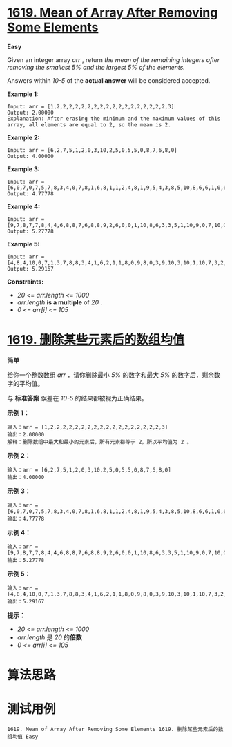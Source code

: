 # [1619. Mean of Array After Removing Some Elements][enTitle]

**Easy**

Given an integer array  *arr* , return  *the mean of the remaining integers after removing the smallest 5% and the largest 5% of the elements.* 

Answers within  *10-5*  of the **actual answer**  will be considered accepted.



**Example 1:** 

```
Input: arr = [1,2,2,2,2,2,2,2,2,2,2,2,2,2,2,2,2,2,2,3]
Output: 2.00000
Explanation: After erasing the minimum and the maximum values of this array, all elements are equal to 2, so the mean is 2.

```

**Example 2:** 

```
Input: arr = [6,2,7,5,1,2,0,3,10,2,5,0,5,5,0,8,7,6,8,0]
Output: 4.00000

```

**Example 3:** 

```
Input: arr = [6,0,7,0,7,5,7,8,3,4,0,7,8,1,6,8,1,1,2,4,8,1,9,5,4,3,8,5,10,8,6,6,1,0,6,10,8,2,3,4]
Output: 4.77778

```

**Example 4:** 

```
Input: arr = [9,7,8,7,7,8,4,4,6,8,8,7,6,8,8,9,2,6,0,0,1,10,8,6,3,3,5,1,10,9,0,7,10,0,10,4,1,10,6,9,3,6,0,0,2,7,0,6,7,2,9,7,7,3,0,1,6,1,10,3]
Output: 5.27778

```

**Example 5:** 

```
Input: arr = [4,8,4,10,0,7,1,3,7,8,8,3,4,1,6,2,1,1,8,0,9,8,0,3,9,10,3,10,1,10,7,3,2,1,4,9,10,7,6,4,0,8,5,1,2,1,6,2,5,0,7,10,9,10,3,7,10,5,8,5,7,6,7,6,10,9,5,10,5,5,7,2,10,7,7,8,2,0,1,1]
Output: 5.29167

```



**Constraints:** 

-  *20 <= arr.length <= 1000*  
-  *arr.length* **is a multiple**  of  *20* . 
-  *0 <= arr[i] <= 105* 


# [1619. 删除某些元素后的数组均值][cnTitle]

**简单**

给你一个整数数组  *arr*  ，请你删除最小  *5%*  的数字和最大  *5%*  的数字后，剩余数字的平均值。

与 **标准答案**  误差在  *10-5*  的结果都被视为正确结果。



**示例 1：** 

```
输入：arr = [1,2,2,2,2,2,2,2,2,2,2,2,2,2,2,2,2,2,2,3]
输出：2.00000
解释：删除数组中最大和最小的元素后，所有元素都等于 2，所以平均值为 2 。

```

**示例 2：** 

```
输入：arr = [6,2,7,5,1,2,0,3,10,2,5,0,5,5,0,8,7,6,8,0]
输出：4.00000

```

**示例 3：** 

```
输入：arr = [6,0,7,0,7,5,7,8,3,4,0,7,8,1,6,8,1,1,2,4,8,1,9,5,4,3,8,5,10,8,6,6,1,0,6,10,8,2,3,4]
输出：4.77778

```

**示例 4：** 

```
输入：arr = [9,7,8,7,7,8,4,4,6,8,8,7,6,8,8,9,2,6,0,0,1,10,8,6,3,3,5,1,10,9,0,7,10,0,10,4,1,10,6,9,3,6,0,0,2,7,0,6,7,2,9,7,7,3,0,1,6,1,10,3]
输出：5.27778

```

**示例 5：** 

```
输入：arr = [4,8,4,10,0,7,1,3,7,8,8,3,4,1,6,2,1,1,8,0,9,8,0,3,9,10,3,10,1,10,7,3,2,1,4,9,10,7,6,4,0,8,5,1,2,1,6,2,5,0,7,10,9,10,3,7,10,5,8,5,7,6,7,6,10,9,5,10,5,5,7,2,10,7,7,8,2,0,1,1]
输出：5.29167

```



**提示：** 

-  *20 <= arr.length <= 1000*  
-  *arr.length* 是  *20*  的**倍数**   
-  *0 <= arr[i] <= 105* 




# 算法思路

# 测试用例
```
1619. Mean of Array After Removing Some Elements 1619. 删除某些元素后的数组均值 Easy
```

[enTitle]: https://leetcode.com/problems/mean-of-array-after-removing-some-elements/
[cnTitle]: https://leetcode-cn.com/problems/mean-of-array-after-removing-some-elements/
